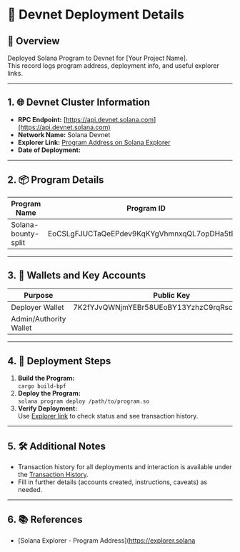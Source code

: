 # 🚀 Devnet Deployment Details

## 📝 Overview
Deployed Solana Program to Devnet for [Your Project Name].  
This record logs program address, deployment info, and useful explorer links.

---

## 1. 🌐 Devnet Cluster Information
- **RPC Endpoint:** [https://api.devnet.solana.com](https://api.devnet.solana.com)
- **Network Name:** Solana Devnet
- **Explorer Link:** [Program Address on Solana Explorer](https://explorer.solana.com/address/EoCSLgFJUCTaQeEPdev9KqKYgVhmnxqQL7opDHa5tEq7?cluster=devnet)
- **Date of Deployment:** <!-- Add your deployment date here -->

---

## 2. 📦 Program Details

| Program Name    | Program ID                                   | Deployed By |
|-----------------|----------------------------------------------|-------------|
| Solana-bounty-split | EoCSLgFJUCTaQeEPdev9KqKYgVhmnxqQL7opDHa5tEq7 | Shubham     |


---

## 3. 🔑 Wallets and Key Accounts
| Purpose                  | Public Key                       |
|--------------------------|----------------------------------|
| Deployer Wallet          | 7K2fYJvQWNjmYEBr58UEoBY13YzhzC9rqRscXnbi3CaL>|
| Admin/Authority Wallet   |                                  |

---

## 4. 📃 Deployment Steps
1. **Build the Program:**  
   `cargo build-bpf`  
2. **Deploy the Program:**  
   `solana program deploy /path/to/program.so`  
3. **Verify Deployment:**  
   Use [Explorer link](https://explorer.solana.com/address/EoCSLgFJUCTaQeEPdev9KqKYgVhmnxqQL7opDHa5tEq7?cluster=devnet) to check status and see transaction history.

---

## 5. 🛠️ Additional Notes
- Transaction history for all deployments and interaction is available under the [Transaction History](https://explorer.solana.com/address/EoCSLgFJUCTaQeEPdev9KqKYgVhmnxqQL7opDHa5tEq7?cluster=devnet).
- Fill in further details (accounts created, instructions, caveats) as needed.

---

## 6. 📚 References
- [Solana Explorer - Program Address](https://explorer.solana
